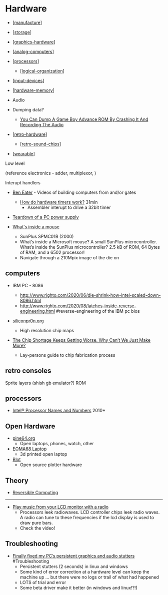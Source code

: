 Hardware
========

* [[manufacture]]
* [[storage]]
* [[graphics-hardware]]
* [[analog-computers]]
* [[processors]]
    * [[logical-organization]]
* [[input-devices]]
* [[hardware-memory]]
* Audio
* Dumping data?
    * [You Can Dump A Game Boy Advance ROM By Crashing It And Recording The Audio](https://www.timeextension.com/news/2024/01/you-can-dump-a-game-boy-advance-rom-by-crashing-it-and-recording-the-audio?utm_campaign=promoted-articles&utm_medium=homepage-listing&utm_source=nintendolife.com)

* [[retro-hardware]]
    * [[retro-sound-chips]]

* [[wearable]]

Low level

(reference electronics - adder, multiplexor, )

Interupt handlers

* [Ben Eater](https://www.youtube.com/c/BenEater) - Videos of building computers from and/or gates
    * [How do hardware timers work?](https://www.youtube.com/watch?v=g_koa00MBLg) 31min
        * Assembler interupt to drive a 32bit timer

* [Teardown of a PC power supply ](https://www.righto.com/2021/05/teardown-of-pc-power-supply.html)

* [What's inside a mouse](https://twitter.com/Siliconinsid/status/1432796585390485505)
    * SunPlus SPMC01B (2000)
    * What’s inside a Microsoft mouse? A small SunPlus microcontroller. What’s inside the SunPlus microcontroller? 2.5 kB of ROM, 64 Bytes of RAM, and a 6502 processor!
    * Navigate through a 210Mpix image of the die on

computers
---------

* IBM PC - 8086
    * http://www.righto.com/2020/06/die-shrink-how-intel-scaled-down-8086.html
    * http://www.righto.com/2020/08/latches-inside-reverse-engineering.html #reverse-engineering of the IBM pc bios

* [siliconpr0n.org](https://siliconpr0n.org/)
    * High resolution chip maps

* [The Chip Shortage Keeps Getting Worse. Why Can’t We Just Make More?](https://www.bloomberg.com/graphics/2021-chip-production-why-hard-to-make-semiconductors/)
    * Lay-persons guide to chip fabrication process

retro consoles
--------------

Sprite layers (shish gb emulator?)
ROM

processors
----------

* [Intel® Processor Names and Numbers](https://www.intel.com/content/www/us/en/processors/processor-numbers.html) 2010+

Open Hardware
-------------

* [pine64.org](https://www.pine64.org/)
    * Open laptops, phones, watch, other
* [EOMA68 Laptop](https://www.linux-magazine.com/Online/Features/A-Free-Laptop-Project)
    * 3d printed open laptop
* [Blot](https://github.com/hackclub/blot)
    * Open source plotter hardware

Theory
------

* [Reversible Computing](https://en.wikipedia.org/wiki/Reversible_computing)

---

* [Play music from your LCD monitor with a radio](https://github.com/luamfb/tempest-lcd)
    * Processors leek radiowaves. LCD controller chips leek radio waves. A radio can tune to these frequencies if the lcd display is used to draw pure bars.
    * Check the video!

Troubleshooting
---------------

* [Finally fixed my PC’s persistent graphics and audio stutters](https://www.ctrl.blog/entry/troubleshoot-stuttering.html) #Troubleshooting
    * Persistent stutters (2 seconds) in linux and windows
    * Some kind of error correction at a hardware level can keep the machine up ... but there were no logs or trail of what had happened
    * LOTS of trial and error
    * Some beta driver make it better (in windows and linux!?!)

[//begin]: # "Autogenerated link references for markdown compatibility"
[manufacture]: manufacture.md "Manufacture"
[storage]: storage.md "Storage"
[graphics-hardware]: graphics-hardware.md "Graphics Hardware"
[analog-computers]: analog-computers.md "Analog Computers"
[processors]: processors.md "Processors"
[logical-organization]: logical-organization.md "Logical Organization"
[input-devices]: input-devices.md "input-devices"
[hardware-memory]: hardware-memory.md "hardware-memory"
[retro-hardware]: retro-hardware.md "Retro Hardware"
[retro-sound-chips]: retro-sound-chips.md "Retro Sound Chips"
[wearable]: wearable.md "Wearable"
[//end]: # "Autogenerated link references"